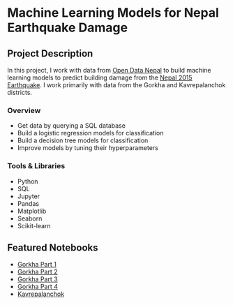 # Machine Learning Models for Nepal Earthquake Damage

## Project Description
In this project, I work with data from [Open Data Nepal](https://opendatanepal.com) to build machine learning models to predict building damage from the [Nepal 2015 Earthquake](https://en.wikipedia.org/wiki/April_2015_Nepal_earthquake). I work primarily with data from the Gorkha and Kavrepalanchok districts.

### Overview
* Get data by querying a SQL database
* Build a logistic regression models for classification
* Build a decision tree models for classification
* Improve models by tuning their hyperparameters

### Tools & Libraries
* Python
* SQL
* Jupyter
* Pandas
* Matplotlib
* Seaborn
* Scikit-learn

## Featured Notebooks
* [Gorkha Part 1](https://dpghazi.github.io/projects/wrangling-data-with-sql.html)
* [Gorkha Part 2](https://dpghazi.github.io/projects/predicting-damage-with-logistic-regression.html)
* [Gorkha Part 3](https://dpghazi.github.io/projects/predicting-damage-with-decision-trees.html)
* [Gorkha Part 4](https://dpghazi.github.io/projects/demographics.html)
* [Kavrepalanchok](https://dpghazi.github.io/projects/earthquake-damage-in-kavrepalanchok.html)
